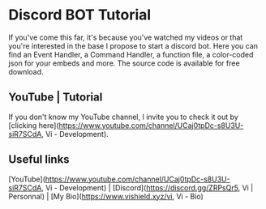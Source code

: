 # Discord BOT Tutorial
If you've come this far, it's because you've watched my videos or that you're interested in the base I propose to start a discord bot.
Here you can find an Event Handler, a Command Handler, a function file, a color-coded json for your embeds and more.
The source code is available for free download.

## YouTube | Tutorial
If you don't know my YouTube channel, I invite you to check it out by [clicking here](https://www.youtube.com/channel/UCaj0tpDc-s8U3U-siR7SCdA, Vi - Development).

## Useful links

[YouTube](https://www.youtube.com/channel/UCaj0tpDc-s8U3U-siR7SCdA, Vi - Development) | [Discord](https://discord.gg/ZRPsQr5, Vi | Personnal) | [My Bio](https://www.vishield.xyz/vi, Vi - Bio)

